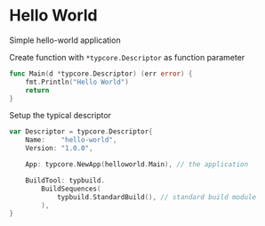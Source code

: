 # Hello World

Simple hello-world application

Create function with `*typcore.Descriptor` as function parameter
```go
func Main(d *typcore.Descriptor) (err error) {
	fmt.Println("Hello World")
	return
}
```

Setup the typical descriptor
```go
var Descriptor = typcore.Descriptor{
	Name:    "hello-world",
	Version: "1.0.0",

	App: typcore.NewApp(helloworld.Main), // the application

	BuildTool: typbuild.
		BuildSequences(
			typbuild.StandardBuild(), // standard build module
		),
}
```